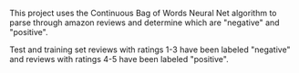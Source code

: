 This project uses the Continuous Bag of Words Neural Net algorithm to parse through amazon reviews and determine which are "negative" and "positive".

Test and training set reviews with ratings 1-3 have been labeled "negative" and reviews with ratings 4-5 have been labeled "positive".